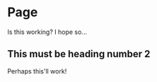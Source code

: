 <!DOCTYPE html>
<html lang="en">
<head>
  <meta charset="UTF-8">
  <meta name="viewport" content="width=device-width, initial-scale=1.0">
  <link rel="stylesheet" href="https://ramtinmoslemi.github.io/style.css">
  <title>Thank you Doctor!</title>
</head>
<body>

# Page
Is this working? I hope so...
  
## This must be heading number 2
Perhaps this'll work!

</body>
</html>
